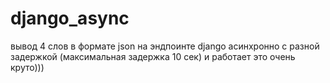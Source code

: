 # django_async
вывод 4 слов в формате json на эндпоинте django асинхронно с разной задержкой (максимальная задержка 10 сек) и работает это очень круто)))
